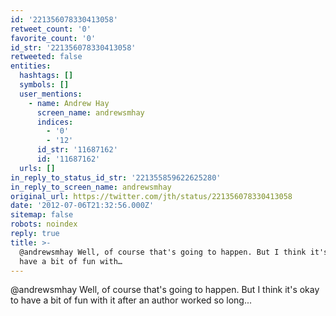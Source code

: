 ```yaml
---
id: '221356078330413058'
retweet_count: '0'
favorite_count: '0'
id_str: '221356078330413058'
retweeted: false
entities:
  hashtags: []
  symbols: []
  user_mentions:
    - name: Andrew Hay
      screen_name: andrewsmhay
      indices:
        - '0'
        - '12'
      id_str: '11687162'
      id: '11687162'
  urls: []
in_reply_to_status_id_str: '221355859622625280'
in_reply_to_screen_name: andrewsmhay
original_url: https://twitter.com/jth/status/221356078330413058
date: '2012-07-06T21:32:56.000Z'
sitemap: false
robots: noindex
reply: true
title: >-
  @andrewsmhay Well, of course that's going to happen. But I think it's okay to
  have a bit of fun with…
---
```


@andrewsmhay Well, of course that's going to happen. But I think it's okay to have a bit of fun with it after an author worked so long...